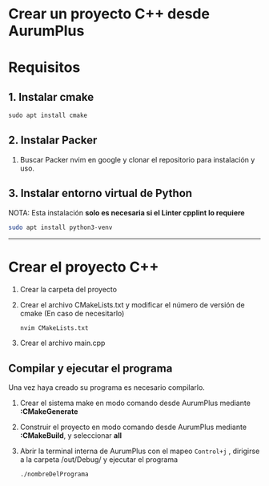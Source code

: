 # Crear un proyecto C++ desde AurumPlus

# Requisitos

## 1. Instalar cmake

```jsx
sudo apt install cmake
```

## 2. Instalar Packer

1. Buscar Packer nvim en google y clonar el repositorio para instalación y uso.

## 3. Instalar entorno virtual de Python

NOTA: Esta instalación **solo es necesaria si el Linter cpplint lo requiere**

```bash
sudo apt install python3-venv
```

---

# Crear el proyecto C++

1. Crear la carpeta del proyecto
2. Crear el archivo CMakeLists.txt y modificar el número de versión de cmake (En caso de necesitarlo)
    
    ```bash
    nvim CMakeLists.txt
    ```
    
3. Crear el archivo main.cpp

## Compilar y ejecutar el programa

Una vez haya creado su programa es necesario compilarlo.

1. Crear el sistema make en modo comando desde AurumPlus mediante **:CMakeGenerate**  
2. Construir el proyecto en modo comando desde AurumPlus mediante **:CMakeBuild**, y seleccionar **all**
3. Abrir la terminal interna de AurumPlus con el mapeo `Control+j` , dirigirse a la carpeta /out/Debug/ y ejecutar el programa
    
    ```bash
    ./nombreDelPrograma
    ```
